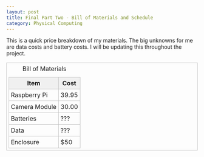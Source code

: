 ```yaml
---
layout: post
title: Final Part Two - Bill of Materials and Schedule
category: Physical Computing
---
```

<style>
	.demo {
		border:1px solid #C0C0C0;
		border-collapse:collapse;
		padding:5px;
	}
	.demo th {
		border:1px solid #C0C0C0;
		padding:5px;
		background:#F0F0F0;
	}
	.demo td {
		border:1px solid #C0C0C0;
		padding:5px;
	}
</style>

This is a quick price breakdown of my materials.  The big unknowns for me are data costs and battery costs.  I will be updating this throughout the project.

<table class="demo">
	<caption>Bill of Materials</caption>
	<thead>
	<tr>
		<th>Item</th>
		<th>Cost</th>
	</tr>
	</thead>
	<tbody>
	<tr>
		<td>Raspberry Pi</td>
		<td>39.95</td>
	</tr>
	<tr>
		<td>Camera Module</td>
		<td>30.00</td>
	</tr>
	<tr>
		<td>Batteries</td>
		<td>???</td>
	</tr>
	<tr>
		<td>Data</td>
		<td>???</td>
	</tr>
	<tr>
		<td>Enclosure</td>
		<td>$50</td>
	</tr>
	</tbody>
</table>